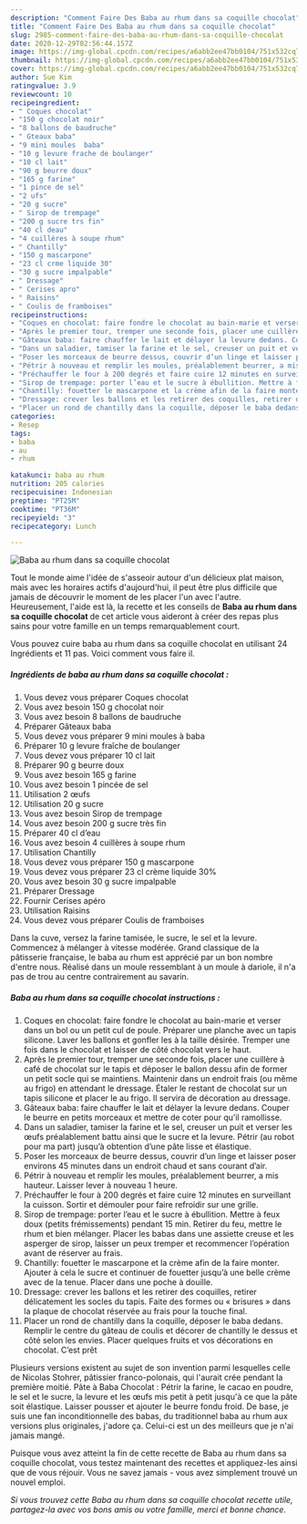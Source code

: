 ```yaml
---
description: "Comment Faire Des Baba au rhum dans sa coquille chocolat"
title: "Comment Faire Des Baba au rhum dans sa coquille chocolat"
slug: 2985-comment-faire-des-baba-au-rhum-dans-sa-coquille-chocolat
date: 2020-12-29T02:56:44.157Z
image: https://img-global.cpcdn.com/recipes/a6abb2ee47bb0104/751x532cq70/baba-au-rhum-dans-sa-coquille-chocolat-photo-principale-de-la-recette.jpg
thumbnail: https://img-global.cpcdn.com/recipes/a6abb2ee47bb0104/751x532cq70/baba-au-rhum-dans-sa-coquille-chocolat-photo-principale-de-la-recette.jpg
cover: https://img-global.cpcdn.com/recipes/a6abb2ee47bb0104/751x532cq70/baba-au-rhum-dans-sa-coquille-chocolat-photo-principale-de-la-recette.jpg
author: Sue Kim
ratingvalue: 3.9
reviewcount: 10
recipeingredient:
- " Coques chocolat"
- "150 g chocolat noir"
- "8 ballons de baudruche"
- " Gteaux baba"
- "9 mini moules  baba"
- "10 g levure frache de boulanger"
- "10 cl lait"
- "90 g beurre doux"
- "165 g farine"
- "1 pince de sel"
- "2 ufs"
- "20 g sucre"
- " Sirop de trempage"
- "200 g sucre trs fin"
- "40 cl deau"
- "4 cuillères à soupe rhum"
- " Chantilly"
- "150 g mascarpone"
- "23 cl crme liquide 30"
- "30 g sucre impalpable"
- " Dressage"
- " Cerises apro"
- " Raisins"
- " Coulis de framboises"
recipeinstructions:
- "Coques en chocolat: faire fondre le chocolat au bain-marie et verser dans un bol ou un petit cul de poule. Préparer une planche avec un tapis silicone. Laver les ballons et gonfler les à la taille désirée. Tremper une fois dans le chocolat et laisser de côté chocolat vers le haut."
- "Après le premier tour, tremper une seconde fois, placer une cuillère à café de chocolat sur le tapis et déposer le ballon dessu afin de former un petit socle qui se maintiens. Maintenir dans un endroit frais (ou même au frigo) en attendant le dressage. Étaler le restant de chocolat sur un tapis silicone et placer le au frigo. Il servira de décoration au dressage."
- "Gâteaux baba: faire chauffer le lait et délayer la levure dedans. Couper le beurre en petits morceaux et mettre de coter pour qu’il ramollisse."
- "Dans un saladier, tamiser la farine et le sel, creuser un puit et verser les œufs préalablement battu ainsi que le sucre et la levure. Pétrir (au robot pour ma part) jusqu’à obtention d’une pâte lisse et élastique."
- "Poser les morceaux de beurre dessus, couvrir d’un linge et laisser poser environs 45 minutes dans un endroit chaud et sans courant d’air."
- "Pétrir à nouveau et remplir les moules, préalablement beurrer, a mis hauteur. Laisser lever à nouveau 1 heure."
- "Préchauffer le four à 200 degrés et faire cuire 12 minutes en surveillant la cuisson. Sortir et démouler pour faire refroidir sur une grille."
- "Sirop de trempage: porter l’eau et le sucre à ébullition. Mettre à feux doux (petits frémissements) pendant 15 min. Retirer du feu, mettre le rhum et bien mélanger. Placer les babas dans une assiette creuse et les asperger de sirop, laisser un peux tremper et recommencer l’opération avant de réserver au frais."
- "Chantilly: fouetter le mascarpone et la crème afin de la faire monter. Ajouter à cela le sucre et continuer de fouetter jusqu’à une belle crème avec de la tenue. Placer dans une poche à douille."
- "Dressage: crever les ballons et les retirer des coquilles, retirer délicatement les socles du tapis. Faite des formes ou « brisures » dans la plaque de chocolat réservée au frais pour la touche final."
- "Placer un rond de chantilly dans la coquille, déposer le baba dedans. Remplir le centre du gâteau de coulis et décorer de chantilly le dessus et côté selon les envies. Placer quelques fruits et vos décorations en chocolat. C’est prêt"
categories:
- Resep
tags:
- baba
- au
- rhum

katakunci: baba au rhum 
nutrition: 205 calories
recipecuisine: Indonesian
preptime: "PT25M"
cooktime: "PT36M"
recipeyield: "3"
recipecategory: Lunch

---
```



![Baba au rhum dans sa coquille chocolat](https://img-global.cpcdn.com/recipes/a6abb2ee47bb0104/751x532cq70/baba-au-rhum-dans-sa-coquille-chocolat-photo-principale-de-la-recette.jpg)

Tout le monde aime l'idée de s'asseoir autour d'un délicieux plat maison, mais avec les horaires actifs d'aujourd'hui, il peut être plus difficile que jamais de découvrir le moment de les placer l'un avec l'autre. Heureusement, l'aide est là, la recette et les conseils de <strong> Baba au rhum dans sa coquille chocolat </strong> de cet article vous aideront à créer des repas plus sains pour votre famille en un temps remarquablement court.

<!--inarticleads1-->

Vous pouvez cuire baba au rhum dans sa coquille chocolat en utilisant 24 Ingrédients et 11 pas. Voici comment vous faire il.

##### Ingrédients de baba au rhum dans sa coquille chocolat :

1. Vous devez vous préparer  Coques chocolat
1. Vous avez besoin 150 g chocolat noir
1. Vous avez besoin 8 ballons de baudruche
1. Préparer  Gâteaux baba
1. Vous devez vous préparer 9 mini moules à baba
1. Préparer 10 g levure fraîche de boulanger
1. Vous devez vous préparer 10 cl lait
1. Préparer 90 g beurre doux
1. Vous avez besoin 165 g farine
1. Vous avez besoin 1 pincée de sel
1. Utilisation 2 œufs
1. Utilisation 20 g sucre
1. Vous avez besoin  Sirop de trempage
1. Vous avez besoin 200 g sucre très fin
1. Préparer 40 cl d’eau
1. Vous avez besoin 4 cuillères à soupe rhum
1. Utilisation  Chantilly
1. Vous devez vous préparer 150 g mascarpone
1. Vous devez vous préparer 23 cl crème liquide 30%
1. Vous avez besoin 30 g sucre impalpable
1. Préparer  Dressage
1. Fournir  Cerises apéro
1. Utilisation  Raisins
1. Vous devez vous préparer  Coulis de framboises


Dans la cuve, versez la farine tamisée, le sucre, le sel et la levure. Commencez à mélanger à vitesse modérée. Grand classique de la pâtisserie française, le baba au rhum est apprécié par un bon nombre d&#39;entre nous. Réalisé dans un moule ressemblant à un moule à dariole, il n&#39;a pas de trou au centre contrairement au savarin. 

<!--inarticleads2-->

##### Baba au rhum dans sa coquille chocolat instructions :

1. Coques en chocolat: faire fondre le chocolat au bain-marie et verser dans un bol ou un petit cul de poule. Préparer une planche avec un tapis silicone. Laver les ballons et gonfler les à la taille désirée. Tremper une fois dans le chocolat et laisser de côté chocolat vers le haut.
1. Après le premier tour, tremper une seconde fois, placer une cuillère à café de chocolat sur le tapis et déposer le ballon dessu afin de former un petit socle qui se maintiens. Maintenir dans un endroit frais (ou même au frigo) en attendant le dressage. Étaler le restant de chocolat sur un tapis silicone et placer le au frigo. Il servira de décoration au dressage.
1. Gâteaux baba: faire chauffer le lait et délayer la levure dedans. Couper le beurre en petits morceaux et mettre de coter pour qu’il ramollisse.
1. Dans un saladier, tamiser la farine et le sel, creuser un puit et verser les œufs préalablement battu ainsi que le sucre et la levure. Pétrir (au robot pour ma part) jusqu’à obtention d’une pâte lisse et élastique.
1. Poser les morceaux de beurre dessus, couvrir d’un linge et laisser poser environs 45 minutes dans un endroit chaud et sans courant d’air.
1. Pétrir à nouveau et remplir les moules, préalablement beurrer, a mis hauteur. Laisser lever à nouveau 1 heure.
1. Préchauffer le four à 200 degrés et faire cuire 12 minutes en surveillant la cuisson. Sortir et démouler pour faire refroidir sur une grille.
1. Sirop de trempage: porter l’eau et le sucre à ébullition. Mettre à feux doux (petits frémissements) pendant 15 min. Retirer du feu, mettre le rhum et bien mélanger. Placer les babas dans une assiette creuse et les asperger de sirop, laisser un peux tremper et recommencer l’opération avant de réserver au frais.
1. Chantilly: fouetter le mascarpone et la crème afin de la faire monter. Ajouter à cela le sucre et continuer de fouetter jusqu’à une belle crème avec de la tenue. Placer dans une poche à douille.
1. Dressage: crever les ballons et les retirer des coquilles, retirer délicatement les socles du tapis. Faite des formes ou « brisures » dans la plaque de chocolat réservée au frais pour la touche final.
1. Placer un rond de chantilly dans la coquille, déposer le baba dedans. Remplir le centre du gâteau de coulis et décorer de chantilly le dessus et côté selon les envies. Placer quelques fruits et vos décorations en chocolat. C’est prêt


Plusieurs versions existent au sujet de son invention parmi lesquelles celle de Nicolas Stohrer, pâtissier franco-polonais, qui l&#39;aurait crée pendant la première moitié. Pâte à Baba Chocolat : Pétrir la farine, le cacao en poudre, le sel et le sucre, la levure et les œufs mis petit à petit jusqu&#39;à ce que la pâte soit élastique. Laisser pousser et ajouter le beurre fondu froid. De base, je suis une fan inconditionnelle des babas, du traditionnel baba au rhum aux versions plus originales, j&#39;adore ça. Celui-ci est un des meilleurs que je n&#39;ai jamais mangé. 

<!--inarticleads1-->

<p>
Puisque vous avez atteint la fin de cette recette de Baba au rhum dans sa coquille chocolat, vous testez maintenant des recettes et appliquez-les ainsi que de vous réjouir. Vous ne savez jamais - vous avez simplement trouvé un nouvel emploi.
</p>

<p>
<i>Si vous trouvez cette Baba au rhum dans sa coquille chocolat recette utile, partagez-la avec vos bons amis ou votre famille, merci et bonne chance.</i>
</p>
